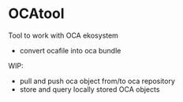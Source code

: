 # OCAtool

Tool to work with OCA ekosystem
- convert ocafile into oca bundle


WIP:
- pull and push oca object from/to oca repository
- store and query locally stored OCA objects
